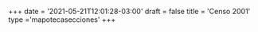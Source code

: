 +++
date = '2021-05-21T12:01:28-03:00'
draft = false
title = 'Censo 2001'
type ='mapotecasecciones'
+++
